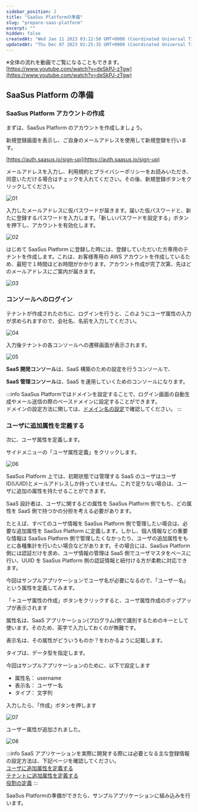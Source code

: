 ```yaml
---
sidebar_position: 2
title: "SaaSus Platformの準備"
slug: "prepare-saas-platform"
excerpt: ""
hidden: false
createdAt: "Wed Jan 11 2023 03:12:50 GMT+0000 (Coordinated Universal Time)"
updatedAt: "Thu Dec 07 2023 01:25:35 GMT+0000 (Coordinated Universal Time)"
---
```


※全体の流れを動画でご覧になることもできます。  
[https://www.youtube.com/watch?v=deSkPJ-zTgw](https://www.youtube.com/watch?v=deSkPJ-zTgw)

## SaaSus Platform の準備

### SaaSus Platform アカウントの作成

まずは、SaaSus Platform のアカウントを作成しましょう。

新規登録画面を表示し、ご自身のメールアドレスを使用して新規登録を行います。

[https://auth.saasus.io/sign-up](https://auth.saasus.io/sign-up)

メールアドレスを入力し、利用規約とプライバシーポリシーをお読みいただき、同意いただける場合はチェックを入れてください。その後、新規登録ボタンをクリックしてください。

![01](/ja/img/tutorial/prepare-saasus-platform/prepare-saasus-platform-01.png)

入力したメールアドレスに仮パスワードが届きます。届いた仮パスワードと、新たに登録するパスワードを入力します。「新しいパスワードを設定する」ボタンを押下し、アカウントを有効化します。

![02](/ja/img/tutorial/prepare-saasus-platform/prepare-saasus-platform-02.png)

はじめて SaaSus Platform に登録した時には、登録していただいた方専用のテナントを作成します。これは、お客様専用の AWS アカウントを作成しているため、最短で１時間ほどお時間がかかります。アカウント作成が完了次第、先ほどのメールアドレスにご案内が届きます。

![03](/ja/img/tutorial/prepare-saasus-platform/prepare-saasus-platform-03.png)

### コンソールへのログイン

テナントが作成されたのちに、ログインを行うと、このようにユーザ属性の入力が求められますので、会社名、名前を入力してください。

![04](/ja/img/tutorial/prepare-saasus-platform/prepare-saasus-platform-04.png)

入力後テナントの各コンソールへの遷移画面が表示されます。

![05](/ja/img/tutorial/prepare-saasus-platform/prepare-saasus-platform-05.png)

**SaaS 開発コンソール**は、SaaS 構築のための設定を行うコンソールで、

**SaaS 管理コンソール**は、SaaS を運用していくためのコンソールになります。

:::info
SaaSus Platformではドメインを設定することで、ログイン画面の自動生成やメール送信の際のベースドメインに設定することができます。<br/>
ドメインの設定方法に関しては、[ドメイン名の設定](../saas-development-console/domain-name-preference)で確認してください。
:::

### ユーザに追加属性を定義する

次に、ユーザ属性を定義します。

サイドメニューの「ユーザ属性定義」をクリックします。

![06](/ja/img/tutorial/prepare-saasus-platform/prepare-saasus-platform-06.png)

SaaSus Platform 上では、初期状態では管理する SaaS のユーザはユーザ ID(UUID)とメールアドレスしか持っていません。これで足りない場合は、ユーザに追加の属性を持たせることができます。

SaaS 設計者は、ユーザに関するどの属性を SaaSus Platform 側でもち、どの属性を SaaS 側で持つかの分担を考える必要があります。

たとえば、すべてのユーザ情報を SaaSus Platform 側で管理したい場合は、必要な追加属性を SaaSus Platform に定義します。しかし、個人情報などの重要な情報は SaaSus Platform 側で管理したくなかったり、ユーザの追加属性をもとに各種集計を行いたい場合などがあります。その場合には、SaaSus Platform 側には認証だけを求め、ユーザ情報の管理は SaaS 側でユーザマスタをベースに行い、UUID を SaaSus Platform 側の認証情報と紐付ける方が柔軟に対応できます。

今回はサンプルアプリケーションでユーザ名が必要になるので、「ユーザー名」という属性を定義してみます。

「＋ユーザ属性の作成」ボタンをクリックすると、ユーザ属性作成のポップアップが表示されます

属性名は、SaaS アプリケーション(プログラム)側で識別するためのキーとして使います。そのため、英字で入力しておくのが無難です。

表示名は、その属性がどういうものか？をわかるように記載します。

タイプは、データ型を指定します。

今回はサンプルアプリケーションのために、以下で設定します

- 属性名： username
- 表示名： ユーザー名
- タイプ： 文字列

入力したら、「作成」ボタンを押します

![07](/ja/img/tutorial/prepare-saasus-platform/prepare-saasus-platform-07.png)

ユーザー属性が追加されました。

![08](/ja/img/tutorial/prepare-saasus-platform/prepare-saasus-platform-08.png)

:::info
SaaS アプリケーションを実際に開発する際には必要となる主な登録情報の設定方法は、下記ページを確認してください。<br/>
[ユーザに追加属性を定義する](../saas-development-console/declare-additional-attribute-to-user)<br/>
[テナントに追加属性を定義する](../saas-development-console/declare-additional-attribute-to-tenant)<br/>
[役割の定義](../saas-development-console/role-definition)
:::

SaaSus Platformの準備ができたら、サンプルアプリケーションに組み込みを行います。